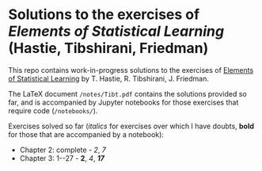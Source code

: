 # Solutions to the exercises of *Elements of Statistical Learning* (Hastie, Tibshirani, Friedman)

This repo contains work-in-progress solutions to the exercises of
[Elements of Statistical Learning](https://web.stanford.edu/~hastie/ElemStatLearn/) by
T. Hastie, R. Tibshirani, J. Friedman.

The LaTeX document `/notes/Tibt.pdf` contains the solutions provided so far, and is accompanied
by Jupyter notebooks for those exercises that require code (`/notebooks/`).

Exercises solved so far (*italics* for exercises over which I have doubts, **bold** for
those that are accompanied by a notebook):

- Chapter 2: complete - *2*, *7*
- Chapter 3: 1--27 - **2**, *4*, ***17***

